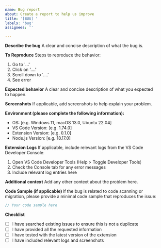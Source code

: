 ```yaml
---
name: Bug report
about: Create a report to help us improve
title: '[BUG] '
labels: 'bug'
assignees: ''

---
```


**Describe the bug**
A clear and concise description of what the bug is.

**To Reproduce**
Steps to reproduce the behavior:
1. Go to '...'
2. Click on '....'
3. Scroll down to '....'
4. See error

**Expected behavior**
A clear and concise description of what you expected to happen.

**Screenshots**
If applicable, add screenshots to help explain your problem.

**Environment (please complete the following information):**
 - OS: [e.g. Windows 11, macOS 13.0, Ubuntu 22.04]
 - VS Code Version: [e.g. 1.74.0]
 - Extension Version: [e.g. 0.1.0]
 - Node.js Version: [e.g. 18.17.0]

**Extension Logs**
If applicable, include relevant logs from the VS Code Developer Console:
1. Open VS Code Developer Tools (Help > Toggle Developer Tools)
2. Check the Console tab for any error messages
3. Include relevant log entries here

**Additional context**
Add any other context about the problem here.

**Code Sample (if applicable)**
If the bug is related to code scanning or migration, please provide a minimal code sample that reproduces the issue:

```javascript
// Your code sample here
```

**Checklist**
- [ ] I have searched existing issues to ensure this is not a duplicate
- [ ] I have provided all the requested information
- [ ] I have tested with the latest version of the extension
- [ ] I have included relevant logs and screenshots